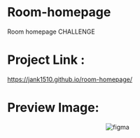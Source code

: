 # Room-homepage
Room homepage CHALLENGE

# Project Link :
https://jank1510.github.io/room-homepage/


# Preview Image:
<p align='center'> 
  
  <img src="https://res.cloudinary.com/dz209s6jk/image/upload/q_auto,w_900/Screenshots/enkjnfuufr681v1vlec6.jpg" alt="figma"/>

</p>
